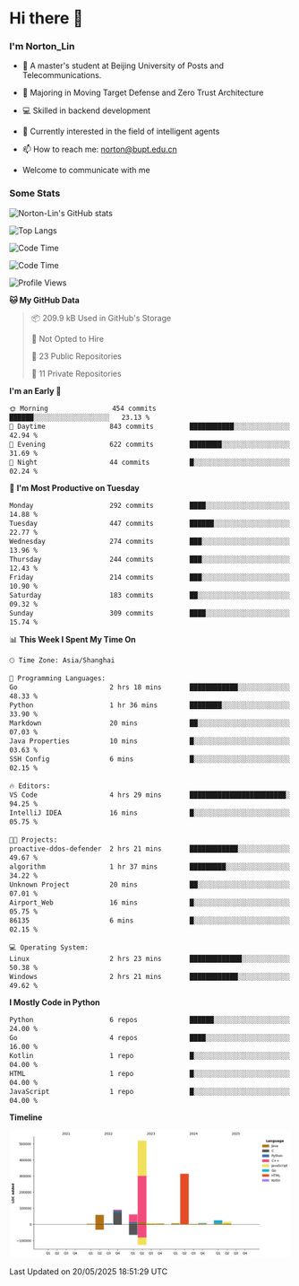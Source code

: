 
# Hi there 👋

### I'm Norton_Lin
- 🏫 A master's student at Beijing University of Posts and Telecommunications.
- 🌱 Majoring in Moving Target Defense and Zero Trust Architecture
- 💻 Skilled in backend development
- 🤖 Currently interested in the field of intelligent agents
- 📫 How to reach me: [norton@bupt.edu.cn](mailto:norton@bupt.edu.cn)

- Welcome to communicate with me

### Some Stats
![Norton-Lin's GitHub stats](https://github-readme-stats.vercel.app/api?username=Norton-Lin&count_private=true&show_icons=true&theme=radical)

![Top Langs](https://github-readme-stats.vercel.app/api/top-langs/?username=Norton-Lin&langs_count=10&layout=compact)

![Code Time](https://github-readme-stats.vercel.app/api/wakatime?username=Norton_Lin)

<!--START_SECTION:waka-->
![Code Time](http://img.shields.io/badge/Code%20Time-975%20hrs%2029%20mins-blue)

![Profile Views](http://img.shields.io/badge/Profile%20Views-0-blue)

**🐱 My GitHub Data** 

> 📦 209.9 kB Used in GitHub's Storage 
 > 
> 🚫 Not Opted to Hire
 > 
> 📜 23 Public Repositories 
 > 
> 🔑 11 Private Repositories 
 > 
**I'm an Early 🐤** 

```text
🌞 Morning                454 commits         ██████░░░░░░░░░░░░░░░░░░░   23.13 % 
🌆 Daytime                843 commits         ███████████░░░░░░░░░░░░░░   42.94 % 
🌃 Evening                622 commits         ████████░░░░░░░░░░░░░░░░░   31.69 % 
🌙 Night                  44 commits          █░░░░░░░░░░░░░░░░░░░░░░░░   02.24 % 
```
📅 **I'm Most Productive on Tuesday** 

```text
Monday                   292 commits         ████░░░░░░░░░░░░░░░░░░░░░   14.88 % 
Tuesday                  447 commits         ██████░░░░░░░░░░░░░░░░░░░   22.77 % 
Wednesday                274 commits         ███░░░░░░░░░░░░░░░░░░░░░░   13.96 % 
Thursday                 244 commits         ███░░░░░░░░░░░░░░░░░░░░░░   12.43 % 
Friday                   214 commits         ███░░░░░░░░░░░░░░░░░░░░░░   10.90 % 
Saturday                 183 commits         ██░░░░░░░░░░░░░░░░░░░░░░░   09.32 % 
Sunday                   309 commits         ████░░░░░░░░░░░░░░░░░░░░░   15.74 % 
```


📊 **This Week I Spent My Time On** 

```text
🕑︎ Time Zone: Asia/Shanghai

💬 Programming Languages: 
Go                       2 hrs 18 mins       ████████████░░░░░░░░░░░░░   48.33 % 
Python                   1 hr 36 mins        ████████░░░░░░░░░░░░░░░░░   33.90 % 
Markdown                 20 mins             ██░░░░░░░░░░░░░░░░░░░░░░░   07.03 % 
Java Properties          10 mins             █░░░░░░░░░░░░░░░░░░░░░░░░   03.63 % 
SSH Config               6 mins              █░░░░░░░░░░░░░░░░░░░░░░░░   02.15 % 

🔥 Editors: 
VS Code                  4 hrs 29 mins       ████████████████████████░   94.25 % 
IntelliJ IDEA            16 mins             █░░░░░░░░░░░░░░░░░░░░░░░░   05.75 % 

🐱‍💻 Projects: 
proactive-ddos-defender  2 hrs 21 mins       ████████████░░░░░░░░░░░░░   49.67 % 
algorithm                1 hr 37 mins        █████████░░░░░░░░░░░░░░░░   34.22 % 
Unknown Project          20 mins             ██░░░░░░░░░░░░░░░░░░░░░░░   07.01 % 
Airport_Web              16 mins             █░░░░░░░░░░░░░░░░░░░░░░░░   05.75 % 
86135                    6 mins              █░░░░░░░░░░░░░░░░░░░░░░░░   02.15 % 

💻 Operating System: 
Linux                    2 hrs 23 mins       █████████████░░░░░░░░░░░░   50.38 % 
Windows                  2 hrs 21 mins       ████████████░░░░░░░░░░░░░   49.62 % 
```

**I Mostly Code in Python** 

```text
Python                   6 repos             ██████░░░░░░░░░░░░░░░░░░░   24.00 % 
Go                       4 repos             ████░░░░░░░░░░░░░░░░░░░░░   16.00 % 
Kotlin                   1 repo              █░░░░░░░░░░░░░░░░░░░░░░░░   04.00 % 
HTML                     1 repo              █░░░░░░░░░░░░░░░░░░░░░░░░   04.00 % 
JavaScript               1 repo              █░░░░░░░░░░░░░░░░░░░░░░░░   04.00 % 
```



**Timeline**

![Lines of Code chart](https://raw.githubusercontent.com/Norton-Lin/Norton-Lin/main/assets/bar_graph.png)


 Last Updated on 20/05/2025 18:51:29 UTC
<!--END_SECTION:waka-->
